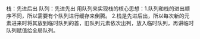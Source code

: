 栈：先进后出
队列：先进先出
用队列来实现栈的核心思想：1.队列和栈的进出顺序不同，所以需要有个队列进行缓存来倒腾。
						  2.栈是先进后出，所以每次新的元素进来时将其放到临时队列的首，旧队列元素依次出列，放入临时队列，再讲临时队列赋值给全局队列。
